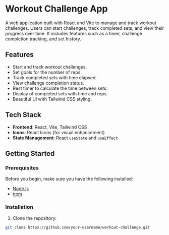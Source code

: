 # Workout Challenge App

A web application built with React and Vite to manage and track workout challenges. Users can start challenges, track completed sets, and view their progress over time. It includes features such as a timer, challenge completion tracking, and set history.

## Features

- Start and track workout challenges.
- Set goals for the number of reps.
- Track completed sets with time elapsed.
- View challenge completion status.
- Rest timer to calculate the time between sets.
- Display of completed sets with time and reps.
- Beautiful UI with Tailwind CSS styling.

## Tech Stack

- **Frontend**: React, Vite, Tailwind CSS
- **Icons**: React Icons (for visual enhancement)
- **State Management**: React `useState` and `useEffect`

## Getting Started

### Prerequisites

Before you begin, make sure you have the following installed:

- [Node.js](https://nodejs.org/)
- [npm](https://www.npmjs.com/)

### Installation

1. Clone the repository:

```bash
git clone https://github.com/your-username/workout-challenge.git
